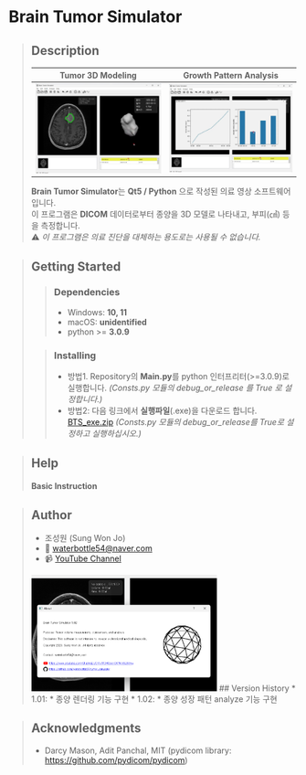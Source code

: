 # Brain Tumor Simulator  
>
> ## Description
>
>Tumor 3D Modeling          |  Growth Pattern Analysis
>:-------------------------:|:-------------------------:
>![](https://github.com/waterbottle54/tumor_simulator/blob/main/demo-model.png) | ![](https://github.com/waterbottle54/tumor_simulator/blob/main/demo-graph.png)
> 
> **Brain Tumor Simulator**는 **Qt5 / Python** 으로 작성된 의료 영상 소프트웨어입니다.<br>
> 이 프로그램은 **DICOM** 데이터로부터 종양을 3D 모델로 나타내고, 부피(㎤) 등을 측정합니다.<br>
> ⚠️ *이 프로그램은 의료 진단을 대체하는 용도로는 사용될 수 없습니다.*

> ## Getting Started
>> ### Dependencies
>> * Windows: **10, 11**
>> * macOS: **unidentified**
>> * python >= **3.0.9**
>
>> ### Installing
>> * 방법1. Repository의 **Main.py**를 python 인터프리터(>=3.0.9)로 실행합니다. *(Consts.py 모듈의 debug_or_release 를 True 로 설정합니다.)*
>> * 방법2: 다음 링크에서 **실행파일**(.exe)을 다운로드 합니다. [BTS_exe.zip](https://drive.google.com/file/d/1jTMRluP4cpLhTS-4g9lGYfiC0SxKQW2w/view?usp=sharing)
>> *(Consts.py 모듈의 debug_or_release를 True로 설정하고 실행하십시오.)*


> ## Help
> #### Basic Instruction


> ## Author
> * 조성원 (Sung Won Jo)
> * 📧 waterbottle54@naver.com
> * 📹 [YouTube Channel](https://github.com/waterbottle54)
> <img src="https://github.com/waterbottle54/tumor_simulator/blob/main/demo-about.png" alt="My Image" width="70%">
> ## Version History
> * 1.01:
>     * 종양 렌더링 기능 구현
> * 1.02:
>     * 종양 성장 패턴 analyze 기능 구현

> ## Acknowledgments
> * Darcy Mason, Adit Panchal, MIT (pydicom library: https://github.com/pydicom/pydicom)




